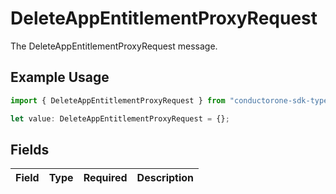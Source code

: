 # DeleteAppEntitlementProxyRequest

The DeleteAppEntitlementProxyRequest message.

## Example Usage

```typescript
import { DeleteAppEntitlementProxyRequest } from "conductorone-sdk-typescript/sdk/models/shared";

let value: DeleteAppEntitlementProxyRequest = {};
```

## Fields

| Field       | Type        | Required    | Description |
| ----------- | ----------- | ----------- | ----------- |